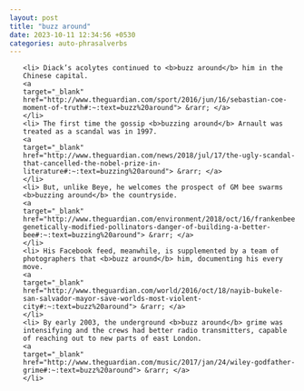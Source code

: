 ```yaml
---
layout: post
title: "buzz around"
date: 2023-10-11 12:34:56 +0530
categories: auto-phrasalverbs
---
```

<ol>

    <li> Diack’s acolytes continued to <b>buzz around</b> him in the Chinese capital.
    <a 
    target="_blank" 
    href="http://www.theguardian.com/sport/2016/jun/16/sebastian-coe-moment-of-truth#:~:text=buzz%20around"> &rarr; </a>
    </li>
    <li> The first time the gossip <b>buzzing around</b> Arnault was treated as a scandal was in 1997.
    <a 
    target="_blank" 
    href="http://www.theguardian.com/news/2018/jul/17/the-ugly-scandal-that-cancelled-the-nobel-prize-in-literature#:~:text=buzzing%20around"> &rarr; </a>
    </li>
    <li> But, unlike Beye, he welcomes the prospect of GM bee swarms <b>buzzing around</b> the countryside.
    <a 
    target="_blank" 
    href="http://www.theguardian.com/environment/2018/oct/16/frankenbees-genetically-modified-pollinators-danger-of-building-a-better-bee#:~:text=buzzing%20around"> &rarr; </a>
    </li>
    <li> His Facebook feed, meanwhile, is supplemented by a team of photographers that <b>buzz around</b> him, documenting his every move.
    <a 
    target="_blank" 
    href="http://www.theguardian.com/world/2016/oct/18/nayib-bukele-san-salvador-mayor-save-worlds-most-violent-city#:~:text=buzz%20around"> &rarr; </a>
    </li>
    <li> By early 2003, the underground <b>buzz around</b> grime was intensifying and the crews had better radio transmitters, capable of reaching out to new parts of east London.
    <a 
    target="_blank" 
    href="http://www.theguardian.com/music/2017/jan/24/wiley-godfather-grime#:~:text=buzz%20around"> &rarr; </a>
    </li>